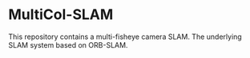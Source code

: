 # MultiCol-SLAM
This repository contains a multi-fisheye camera SLAM. The underlying SLAM system based on ORB-SLAM.
